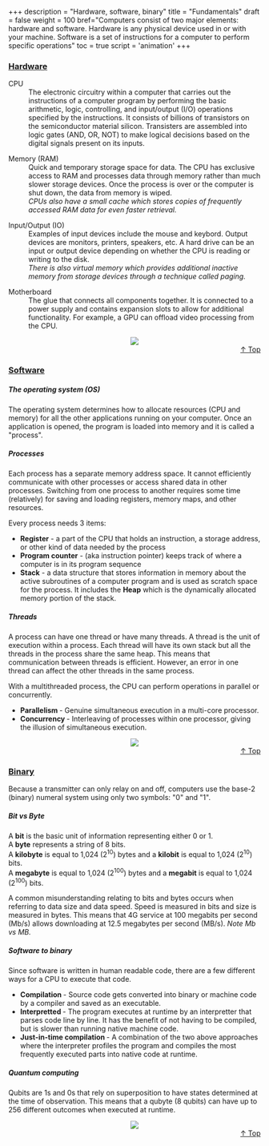+++
description = "Hardware, software, binary"
title = "Fundamentals"
draft = false
weight = 100
bref="Computers consist of two major elements: hardware and software. Hardware is any physical device used in or with your machine. Software is a set of instructions for a computer to perform specific operations"
toc = true
script = 'animation'
+++

<h3 class="section-head" id="h-Section1"><a href="#h-Section1">Hardware</a></h3>
  <div class="example">
    <dl>
      <dt>CPU</dt>
      <dd>The electronic circuitry within a computer that carries out the instructions of a computer program by performing the basic arithmetic, logic, controlling, and input/output (I/O) operations specified by the instructions. It consists of billions of transistors on the semiconductor material silicon. Transisters are assembled into logic gates (AND, OR, NOT) to make logical decisions based on the digital signals present on its inputs. </dd>
    </dl>
    <dl>
      <dt>Memory (RAM)</dt>
      <dd>Quick and temporary storage space for data. The CPU has exclusive access to RAM and processes data through memory rather than much slower storage devices. Once the process is over or the computer is shut down, the data from memory is wiped.
      <br/><i> CPUs also have a small cache which stores copies of frequently accessed RAM data for even faster retrieval. </i></dd>
    </dl>
    <dl>
      <dt>Input/Output (IO)</dt>
      <dd>Examples of input devices include the mouse and keybord. Output devices are monitors, printers, speakers, etc. A hard drive can be an input or output device depending on whether the CPU is reading or writing to the disk.
      <br/><i> There is also virtual memory which provides additional inactive memory from storage devices through a technique called paging. </i></dd>
    </dl>
    <dl>
      <dt>Motherboard</dt>
      <dd>The glue that connects all components together. It is connected to a power supply and contains expansion slots to allow for additional functionality. For example, a GPU can offload video processing from the CPU. </dd>
    </dl>
    <div style="text-align:center">
      <img src="/img/basics/hardware.gif">
    </div>
  </div>
<div style="text-align:right"> <a href="#top">&#8593; Top</a></div>

<h3 class="section-head" id="h-Section2"><a href="#h-Section2">Software</a></h3>
  <div class="example">
    <h5>The operating system (OS)</h5>
    <p>The operating system determines how to allocate resources (CPU and memory) for all the other applications running on your computer. Once an application is opened, the program is loaded into memory and it is called a "process".</p>
    <h5>Processes</h5>
    <p>Each process has a separate memory address space. It cannot efficiently communicate with other processes or access shared data in other processes. Switching from one process to another requires some time (relatively) for saving and loading registers, memory maps, and other resources.</p>
    <p>Every process needs 3 items:</p>
    <ul>
      <li><b>Register</b> - a part of the CPU that holds an instruction, a storage address, or other kind of data needed by the process</li>
      <li><b>Program counter</b> - (aka instruction pointer) keeps track of where a computer is in its program sequence</li>
      <li><b>Stack</b> - a data structure that stores information in memory about the active subroutines of a computer program and is used as scratch space for the process. It includes the <b>Heap</b> which is the dynamically allocated memory portion of the stack.</li>
    </ul>
    <h5>Threads</h5>
    <p>A process can have one thread or have many threads. A thread is the unit of execution within a process. Each thread will have its own stack but all the threads in the process share the same heap. This means that communication between threads is efficient. However, an error in one thread can affect the other threads in the same process.</p>
    <p>With a multithreaded process, the CPU can perform operations in parallel or concurrently.</p>
    <ul>
      <li><b>Parallelism </b> - Genuine simultaneous execution in a multi-core processor.</li>
      <li><b>Concurrency </b> - Interleaving of processes within one processor, giving the illusion of simultaneous execution.</li>
    </ul>
    <div style="text-align:center">
      <img src="/img/basics/threads.png">
    </div>
  </div>

  <div style="text-align:right"> <a href="#top">&#8593; Top</a></div>

<h3 class="section-head" id="h-Section3"><a href="#h-Section3">Binary</a></h3>
  <div class="example">
    <p>Because a transmitter can only relay on and off, computers use the base-2 (binary) numeral system using only two symbols: "0" and "1".</p>
    <h5>Bit vs Byte</h5>
    <p>A <b>bit</b> is the basic unit of information representing either 0 or 1. <br/>
    A <b>byte</b> represents a string of 8 bits.<br/>
    A <b>kilobyte</b> is equal to 1,024 (2<sup>10</sup>) bytes and a <b>kilobit</b> is equal to 1,024 (2<sup>10</sup>) bits.<br/>
    A <b>megabyte</b> is equal to 1,024 (2<sup>100</sup>) bytes and a <b>megabit</b> is equal to 1,024 (2<sup>100</sup>) bits.<br/>
    </p>
    <p>A common misunderstanding relating to bits and bytes occurs when referring to data size and data speed. Speed is measured in bits and size is measured in bytes. This means that 4G service at 100 megabits per second (Mb/s) allows downloading at 12.5 megabytes per second (MB/s). <i>Note Mb vs MB.</i> </p>
    <h5>Software to binary</h5>
    <p>Since software is written in human readable code, there are a few different ways for a CPU to execute that code.</p>
    <ul>
      <li><b>Compilation </b> - Source code gets converted into binary or machine code by a compiler and saved as an executable.</li>
      <li><b>Interpretted </b> - The program executes at runtime by an interpretter that parses code line by line. It has the benefit of not having to be compiled, but is slower than running native machine code.</li>
      <li><b>Just-in-time compilation </b> - A combination of the two above approaches where the interpreter profiles the program and compiles the most frequently executed parts into native code at runtime.</li>
    </ul>
    <h5>Quantum computing</h5>
    <p>Qubits are 1s and 0s that rely on superposition to have states determined at the time of observation. This means that a qubyte (8 qubits) can have up to 256 different outcomes when executed at runtime.</p>
    <div style="text-align:center">
      <img src="/img/basics/binary.png">
    </div>
  </div>


  <div style="text-align:right"> <a href="#top">&#8593; Top</a></div>


<!-- <mark><a href="http://www.google.com">Google</a></mark> -->


  <!-- <figure>
  <pre><code>Function.prototype.inherits = function(parent)
{
    for (var key in parent.prototype)
    {
        this.prototype[key] = parent.prototype[key];
    }
};
</code></pre>
  <figcaption>
    One of the implementations of inheritance
  </figcaption>
</figure> -->



<!-- <figure>
  <img alt="Image" height="533" src="/img/favicons/logo-384x384.png" width="800">
  <figcaption>
    Lorem ipsum dolor sit amet, consectetur adipisicing elit...
  </figcaption>
</figure> -->




<!-- <div class="video-container">
  <iframe allowfullscreen frameborder="0" height="315" src="https://www.youtube.com/embed/nywsA8wCCfY" width="560"></iframe>
</div>
<figcaption>
  One of the implementations of inheritance
</figcaption> -->
